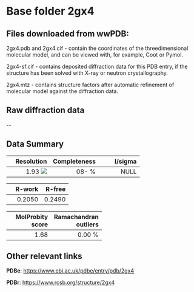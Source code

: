 # Base folder 2gx4

## Files downloaded from wwPDB:

2gx4.pdb and 2gx4.cif - contain the coordinates of the threedimensional molecular model, and can be viewed with, for example, Coot or Pymol.

2gx4-sf.cif - contains deposited diffraction data for this PDB entry, if the structure has been solved with X-ray or neutron crystallography.

2gx4.mtz - contains structure factors after automatic refinement of molecular model against the diffraction data.

## Raw diffraction data

--<br> 

## Data Summary
|   | Resolution | Completeness| I/sigma |
|---|-------------:|----------------:|--------------:|
|   |1.93 <img src="https://latex.codecogs.com/svg.latex?{\mbox{\normalfont\AA}}"/>|  08- %|<img width=50/>NULL |

|   | **R-work**| **R-free**   
|---|-------------:|----------------:|           
||0.2050|0.2490|

|   |**MolProbity<br>score**| **Ramachandran<br>outliers** 
|---|-------------:|----------------:|
||1.68|0.00 %|

## Other relevant links 
**PDBe**:  https://www.ebi.ac.uk/pdbe/entry/pdb/2gx4
 
**PDBr**: https://www.rcsb.org/structure/2gx4 

